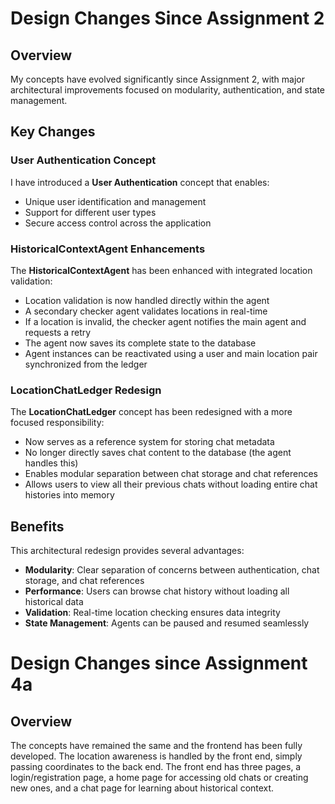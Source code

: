 # Design Changes Since Assignment 2

## Overview

My concepts have evolved significantly since Assignment 2, with major architectural improvements focused on modularity, authentication, and state management.

## Key Changes

### User Authentication Concept
I have introduced a **User Authentication** concept that enables:
- Unique user identification and management
- Support for different user types
- Secure access control across the application

### HistoricalContextAgent Enhancements
The **HistoricalContextAgent** has been enhanced with integrated location validation:
- Location validation is now handled directly within the agent
- A secondary checker agent validates locations in real-time
- If a location is invalid, the checker agent notifies the main agent and requests a retry
- The agent now saves its complete state to the database
- Agent instances can be reactivated using a user and main location pair synchronized from the ledger

### LocationChatLedger Redesign
The **LocationChatLedger** concept has been redesigned with a more focused responsibility:
- Now serves as a reference system for storing chat metadata
- No longer directly saves chat content to the database (the agent handles this)
- Enables modular separation between chat storage and chat references
- Allows users to view all their previous chats without loading entire chat histories into memory

## Benefits

This architectural redesign provides several advantages:
- **Modularity**: Clear separation of concerns between authentication, chat storage, and chat references
- **Performance**: Users can browse chat history without loading all historical data
- **Validation**: Real-time location checking ensures data integrity
- **State Management**: Agents can be paused and resumed seamlessly

# Design Changes since Assignment 4a

## Overview

The concepts have remained the same and the frontend has been fully developed. The location awareness is handled by the front end, simply passing coordinates to the back end. The front end has three pages, a login/registration page, a home page for accessing old chats or creating new ones, and a chat page for learning about historical context.